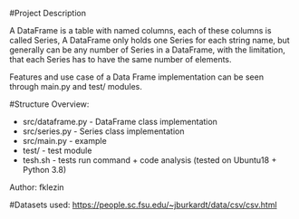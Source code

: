 #Project Description

A DataFrame is a table with named columns, each of these columns is called Series, 
A DataFrame only holds one Series for each string name, but generally can be any number of Series in a DataFrame, 
with the limitation, that each Series has to have the same number of elements.

Features and use case of a Data Frame implementation can be seen through main.py and test/ modules.

#Structure Overview:
- src/dataframe.py - DataFrame class implementation
- src/series.py - Series class implementation
- src/main.py - example
- test/ - test module
- tesh.sh - tests run command + code analysis (tested on Ubuntu18 + Python 3.8)

Author: fklezin

#Datasets used:
https://people.sc.fsu.edu/~jburkardt/data/csv/csv.html
